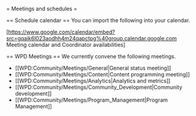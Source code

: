 = Meetings and schedules =

== Schedule calendar ==
You can import the following into your calendar.

[https://www.google.com/calendar/embed?src=gqaik6l023aodhh4m24qapctpg%40group.calendar.google.com Meeting calendar and Coordinator availabilities]

== WPD Meetings ==
We currently convene the following meetings.

* [[WPD:Community/Meetings/General|General status meeting]]
* [[WPD:Community/Meetings/Content|Content programming meeting]]
* [[WPD:Community/Meetings/Analytics|Analytics and metrics]]
* [[WPD:Community/Meetings/Community_Development|Community development]]
* [[WPD:Community/Meetings/Program_Management|Program Management]]